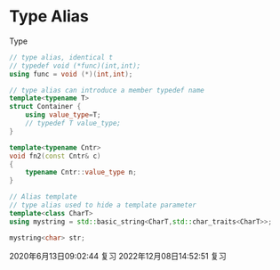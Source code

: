 # Type Alias
Type

```cpp
// type alias, identical t
// typedef void (*func)(int,int);
using func = void (*)(int,int);
```

```cpp
// type alias can introduce a member typedef name
template<typename T>
struct Container {
    using value_type=T;
    // typedef T value_type;
}

template<typename Cntr>
void fn2(const Cntr& c)
{
    typename Cntr::value_type n;
}
```

```cpp
// Alias template
// type alias used to hide a template parameter
template<class CharT>
using mystring = std::basic_string<CharT,std::char_traits<CharT>>;

mystring<char> str;
```

2020年6月13日09:02:44 复习
2022年12月08日14:52:51 复习